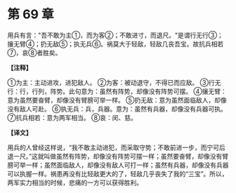 # 第 69 章

用兵有言："吾不敢为主①，而为客②；不敢进寸，而退尺。"是谓行无行③；攘无臂④；扔无敌⑤；执无兵⑥。祸莫大于轻敌，轻敌几丧吾宝。故抗兵相若⑦，哀⑧者胜矣。

**【注释】**

①为主：主动进攻，进犯敌人。
②为客：被动退守，不得已而应敌。
③行无行：行，行列，阵势。此句意为：虽然有阵势，却像没有阵势可摆。
④攘无臂：意为虽然要奋臂，却像没有臂膀可举一样。
⑤扔无敌：意为虽然面临敌人，却像没有敌人可赴。
⑥执无兵：兵，兵器。意为：虽然有兵器，却像没有兵器可执。
⑦抗兵相若：意为两军相当。
⑧哀：闵、慈。

**【译文】**

用兵的人曾经这样说，“我不敢主动进犯，而采取守势；不敢前进一步，而宁可后退一尺。”这就叫做虽然有阵势，却像没有阵势可摆一样；虽然要奋臂，却像没有臂膀可举一样；虽然面临敌人，却像没有敌人可打一样；虽然有兵器，却像没有兵器可以执握一样。祸患再没有比轻敌更大的了，轻敌几乎丧失了我的“三宝”。所以，两军实力相当的时候，悲痛的一方可以获得胜利。
